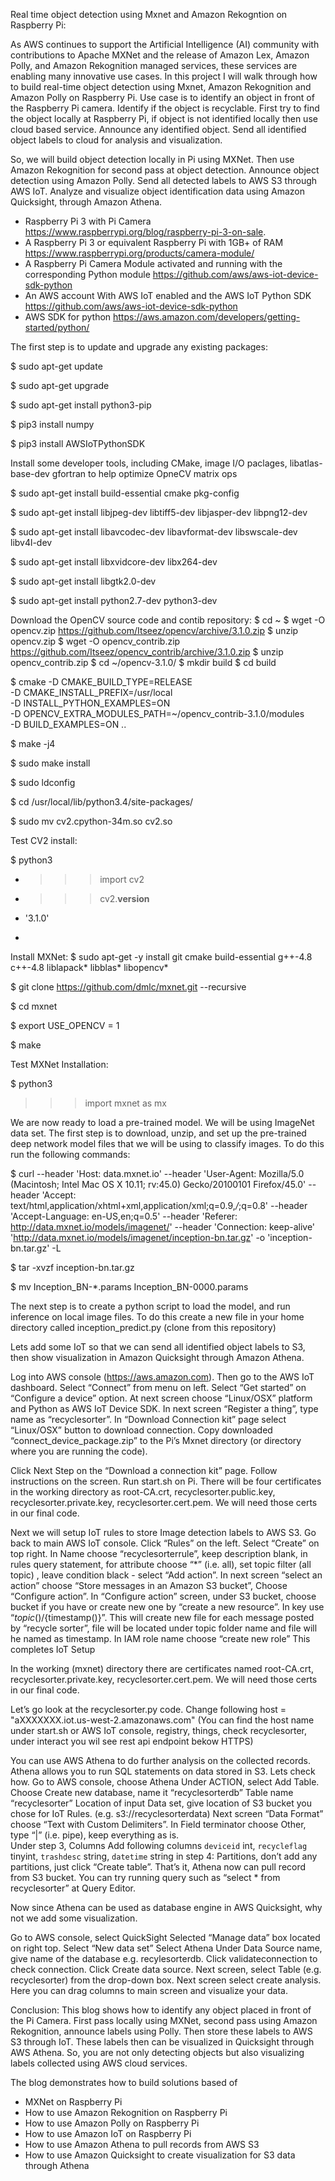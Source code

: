 Real time object detection using Mxnet and Amazon Rekogntion on Raspberry Pi:

As AWS continues to support the Artificial Intelligence (AI) community with contributions to Apache MXNet and the release of Amazon Lex, Amazon Polly, and Amazon Rekognition managed services, these services are enabling many innovative use cases. In this project I will walk through how to build real-time object detection using Mxnet, Amazon Rekognition and Amazon Polly on Raspberry Pi. Use case is to identify an object in front of the Raspberry Pi camera. Identify if the object is recyclable. First try to find the object locally at Raspberry Pi, if object is not identified locally then use cloud based service. Announce any identified object. Send all identified object labels to cloud for analysis and visualization.

So, we will build object detection locally in Pi using MXNet. Then use Amazon Rekognition for second pass at object detection. Announce object detection using Amazon Polly. Send all detected labels to AWS S3 through AWS IoT.  Analyze and visualize object identification data using Amazon Quicksight, through Amazon Athena. 


-	Raspberry Pi 3  with Pi Camera https://www.raspberrypi.org/blog/raspberry-pi-3-on-sale.
-	A Raspberry Pi 3 or equivalent Raspberry Pi with 1GB+ of RAM https://www.raspberrypi.org/products/camera-module/
-	A Raspberry Pi Camera Module activated and running with the corresponding Python module https://github.com/aws/aws-iot-device-sdk-python
- An AWS account With AWS IoT enabled and the AWS IoT Python SDK https://github.com/aws/aws-iot-device-sdk-python
-	AWS SDK for python https://aws.amazon.com/developers/getting-started/python/

The first step is to update and upgrade any existing packages:

$ sudo apt-get update

$ sudo apt-get upgrade

$ sudo apt-get install python3-pip

$ pip3 install numpy

$ pip3 install AWSIoTPythonSDK

Install some developer tools, including CMake, image I/O paclages, libatlas-base-dev gfortran to help optimize OpneCV matrix ops

$ sudo apt-get install build-essential cmake pkg-config

$ sudo apt-get install libjpeg-dev libtiff5-dev libjasper-dev libpng12-dev

$ sudo apt-get install libavcodec-dev libavformat-dev libswscale-dev libv4l-dev

$ sudo apt-get install libxvidcore-dev libx264-dev

$ sudo apt-get install libgtk2.0-dev

$ sudo apt-get install python2.7-dev python3-dev

Download the OpenCV source code and contib repository:
$ cd ~
$ wget -O opencv.zip https://github.com/Itseez/opencv/archive/3.1.0.zip
$ unzip opencv.zip
$ wget -O opencv_contrib.zip https://github.com/Itseez/opencv_contrib/archive/3.1.0.zip
$ unzip opencv_contrib.zip
$ cd ~/opencv-3.1.0/
$ mkdir build
$ cd build

$ cmake -D CMAKE_BUILD_TYPE=RELEASE \
    -D CMAKE_INSTALL_PREFIX=/usr/local \
    -D INSTALL_PYTHON_EXAMPLES=ON \
    -D OPENCV_EXTRA_MODULES_PATH=~/opencv_contrib-3.1.0/modules \
    -D BUILD_EXAMPLES=ON ..
    
$ make -j4

$ sudo make install

$ sudo ldconfig

$ cd /usr/local/lib/python3.4/site-packages/

$ sudo mv cv2.cpython-34m.so cv2.so

Test CV2 install:

$ python3

- >>> import cv2

- >>> cv2.__version__

- '3.1.0'

- >>>

Install MXNet:
$  sudo apt-get -y install git cmake build-essential g++-4.8 c++-4.8 liblapack* libblas* libopencv*

$ git clone https://github.com/dmlc/mxnet.git --recursive

$ cd mxnet

$ export USE_OPENCV = 1

$ make

Test MXNet Installation:

$ python3

>>> import mxnet as mx

>>>

We are now ready to load a pre-trained model. We will be using ImageNet data set. 
The first step is to download, unzip, and set up the pre-trained deep network model files that we will be using to classify images. To do this run the following commands:

$ curl --header 'Host: data.mxnet.io' --header 'User-Agent: Mozilla/5.0 (Macintosh; Intel Mac OS X 10.11; rv:45.0) Gecko/20100101 Firefox/45.0' --header 'Accept: text/html,application/xhtml+xml,application/xml;q=0.9,*/*;q=0.8' --header 'Accept-Language: en-US,en;q=0.5' --header 'Referer: http://data.mxnet.io/models/imagenet/' --header 'Connection: keep-alive' 'http://data.mxnet.io/models/imagenet/inception-bn.tar.gz' -o 'inception-bn.tar.gz' -L

$ tar -xvzf inception-bn.tar.gz

$ mv Inception_BN-*.params Inception_BN-0000.params

The next step is to create a python script to load the model, and run inference on local image files. To do this create a new file in your home directory called inception_predict.py (clone from this repository)

Lets add some IoT so that we can send all identified object labels to S3, then show visualization in Amazon Quicksight through Amazon Athena.

Log into AWS console (https://aws.amazon.com). Then go to the AWS IoT dashboard. Select “Connect” from menu on left. Select “Get started” on “Configure a device” option. At next screen choose “Linux/OSX” platform and Python as AWS IoT Device SDK. In next screen “Register a thing”, type name as “recyclesorter”. In “Download Connection kit” page select “Linux/OSX” button to download connection.  Copy downloaded “connect_device_package.zip” to the Pi’s Mxnet directory (or directory where you are running the code).  

Click Next Step on the “Download a connection kit” page.   Follow instructions on the screen. Run start.sh on Pi.
There will be four certificates in the working directory as root-CA.crt, recyclesorter.public.key, recyclesorter.private.key, recyclesorter.cert.pem.
We will need those certs in our final code.

Next we will setup IoT rules to store Image detection labels to AWS S3.
Go back to main AWS IoT console. Click “Rules” on the left.  Select “Create” on top right.
In Name  choose “recyclesorterrule”, keep description blank, in rules query statement, for attribute choose “*” (i.e. all), set topic filter (all topic) , leave condition black  - select “Add action”. In next screen “select an action” choose “Store messages in an Amazon S3 bucket”,
Choose “Configure action”. In “Configure action” screen, under S3 bucket, choose bucket if you have or create new one by “create a new resource”. In key use “${topic()}/${timestamp()}”. This will create new file for each message posted by “recycle sorter”, file will be located under topic folder name and file will he named as timestamp.
In IAM role name choose “create new role”
This completes IoT Setup

In the working (mxnet) directory there are certificates named root-CA.crt, recyclesorter.private.key, recyclesorter.cert.pem.
We will need those certs in our final code. 

Let’s go look at the recyclesorter.py code. Change following
host = "aXXXXXXX.iot.us-west-2.amazonaws.com" (You can find the host name under start.sh or AWS IoT console, registry, things, check recyclesorter, under interact you wil see rest api endpoint bekow HTTPS)


You can use AWS Athena to do further analysis on the collected records. Athena allows you to run SQL statements on data stored in S3.
Lets check how.
Go to AWS console, choose Athena
Under ACTION, select Add Table. 
Choose Create new database, name it “recyclesorterdb”
Table name “recyclesorter”
Location of input Data set, give location of S3 bucket you chose for IoT Rules. (e.g. s3://recyclesorterdata)
Next screen “Data Format” choose “Text with Custom Delimiters”. In Field terminator choose Other, type “|” (i.e. pipe), keep everything as is.  
Under step 3, Columns 
Add following columns
  `deviceid` int,
  `recycleflag` tinyint,
  `trashdesc` string,
  `datetime` string 
in step 4: Partitions, don’t add any partitions, just click “Create table”.
That’s it, Athena now can pull record from S3 bucket.
You can try running query such as “select * from recyclesorter” at Query Editor. 

Now since Athena can be used as database engine in AWS Quicksight, why not we add some visualization.

Go to AWS console, select QuickSight
Selected “Manage data” box located on right top.
Select “New data set”
Select Athena
Under Data Source name, give name of the database e.g. recylesorterdb. Click validateconnection to check connection. Click Create data source.
Next screen, select Table (e.g. recyclesorter) from the drop-down box.
Next screen select create analysis.
Here you can drag columns to main screen and visualize your data. 
 
Conclusion:
This blog shows how to identify any object placed in front of the Pi Camera. First pass locally using MXNet, second pass using Amazon Rekognition, announce labels using Polly. Then store these labels to AWS S3 through IoT.  These labels then can be visualized in Quicksight through AWS Athena.
So, you are not only detecting objects but also visualizing labels collected using AWS cloud services.

The blog demonstrates how to build solutions based of
-	MXNet on Raspberry Pi
-	How to use Amazon Rekognition on Raspberry Pi
-	How to use Amazon Polly on Raspberry Pi
-	How to use Amazon IoT on Raspberry Pi
-	How to use Amazon Athena to pull records from AWS S3
-	How to use Amazon Quicksight to create visualization for S3 data through Athena





